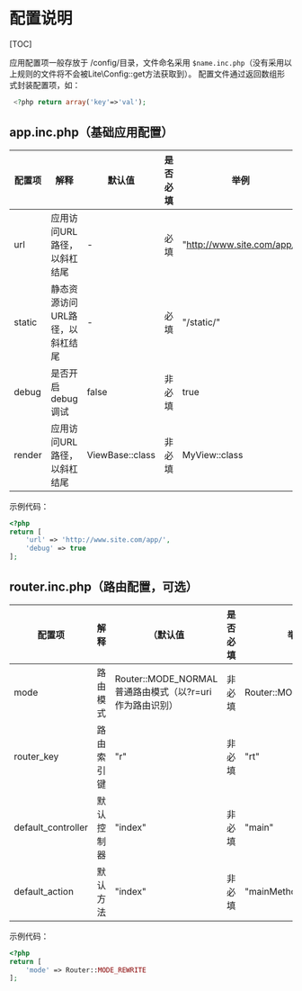 # 配置说明

[TOC]

应用配置项一般存放于 /config/目录，文件命名采用 `$name.inc.php`（没有采用以上规则的文件将不会被Lite\Config::get方法获取到）。
配置文件通过返回数组形式封装配置项，如： 

``` php
 <?php return array('key'=>'val'); 
```

## app.inc.php（基础应用配置）

| 配置项 | 解释 | 默认值 | 是否必填 | 举例 |
| ----- | -----| ----- | ----- | ----- |
| url| 应用访问URL路径，以斜杠结尾 | - | 必填 | "http://www.site.com/app/" |
| static | 静态资源访问URL路径，以斜杠结尾 | - | 必填 | "/static/" |
| debug | 是否开启debug调试 | false | 非必填 | true |
| render | 应用访问URL路径，以斜杠结尾 | ViewBase::class | 非必填 | MyView::class |

示例代码：
``` php
<?php
return [
	'url' => 'http://www.site.com/app/',
	'debug' => true
];
```

## router.inc.php（路由配置，可选）

| 配置项 | 解释 | （默认值 | 是否必填 | 举例 |
| ----- | -----| ----- | ----- | ----- |
| mode | 路由模式 | Router::MODE_NORMAL 普通路由模式（以?r=uri作为路由识别） | 非必填 | Router::MODE_REWRITE |
| router_key | 路由索引键 | "r" | 非必填 | "rt" |
| default_controller | 默认控制器 | "index" | 非必填 | "main" |
| default_action | 默认方法 | "index" | 非必填 | "mainMethod" |

示例代码：
``` php
<?php
return [
	'mode' => Router::MODE_REWRITE
];
```
